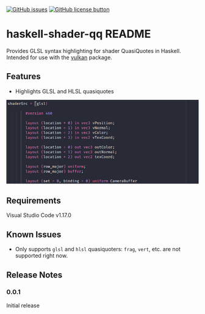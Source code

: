 [![GitHub issues](https://img.shields.io/github/issues/jtnuttall/vscode-haskell-shader-qq.svg)](https://github.com/jtnuttall/vscode-haskell-shader-qq/issues)
[![GitHub license button](https://img.shields.io/github/license/jtnuttall/vscode-haskell-shader-qq.svg)](https://github.com/jtnuttall/vscode-haskell-shader-qq/blob/master/LICENSE)

# haskell-shader-qq README

Provides GLSL syntax highlighting for shader QuasiQuotes in Haskell. Intended for use with the [vulkan](https://github.com/expipiplus1/vulkan)
package.

## Features

- Highlights GLSL and HLSL quasiquotes

![Highlighting](images/highlighting.png)

## Requirements

Visual Studio Code v1.17.0

## Known Issues

- Only supports `glsl` and `hlsl` quasiquoters: `frag`, `vert`, etc. are not supported right now.

## Release Notes

### 0.0.1

Initial release
